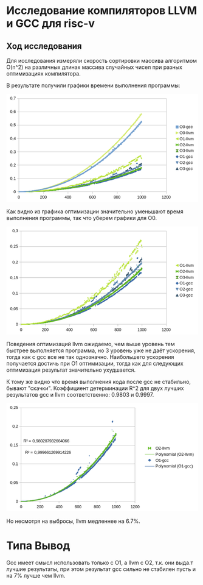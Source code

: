 # Исследование компиляторов LLVM и GCC для risc-v

## Ход исследования

Для исследования измеряли скорость сортировки массива алгоритмом O(n^2) на различных длинах массива случайных чисел при разных оптимизациях компилятора.

В результате получили графики времени выполнения программы:

![графики](./all_grath.png)

Как видно из графика оптимизации значительно уменьшают время выполнения программы, так что уберем графики для О0.

![графики](./O0+.png)

Поведения оптимизаций llvm ожидаемо, чем выше уровень тем быстрее выполняется программа, но 3 уровень уже не даёт ускорения, тогда как с gcc все не так однозначно. Наибольшего ускорения получается достичь при O1 оптимизации, тогда как для следующих оптимизация результат значительно ухудшается.

К тому же видно что время выполнения кода после gcc не стабильно, бывают "скачки". Коэффициент детерминации R^2 для двух лучших результатов gcc и llvm соответственно: 0.9803 и 0.9997.

![O2 llvm и O1 gcc](best_only.png)

Но несмотря на выбросы, llvm медленнее на 6.7%.

# Типа Вывод

Gcc имеет смысл использовать только с O1, а llvm с O2, т.к. они выда.т лучшие результаты, при этом результат gсс сильно не стабилен пусть и на 7% лучше чем llvm.